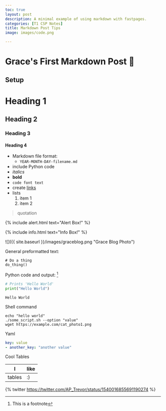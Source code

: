 ```yaml
---
toc: true
layout: post
description: A minimal example of using markdown with fastpages.
categories: [T1 CSP Notes]
title: Markdown Post Tips
image: images/code.png

---
```

# Grace's First Markdown Post 🤪

## Setup

# Heading 1
## Heading 2
### Heading 3
#### Heading 4

- Markdown file format: 
    - `YEAR-MONTH-DAY-filename.md`
- include Python code
- *italics*
- **bold**
- `code font text`
- create [links](https://github.com/gwang1224/repository_1)
- lists
    1. item 1
    2. item 2

> quotation

{% include alert.html text="Alert Box!" %}

{% include info.html text="Info Box!" %}

![]({{ site.baseurl }}/images/graceblog.png "Grace Blog Photo")

General preformatted text:

    # Do a thing
    do_thing()

Python code and output: [^1]

```python
# Prints 'Hello World'
print("Hello World")
```

    Hello World

Shell command
```shell
echo "hello world"
./some_script.sh --option "value"
wget https://example.com/cat_photo1.png
```

Yaml
```yaml
key: value
- another_key: "another value"
```

Cool Tables

| I | like |
|-|-|
| tables | :) |

{% twitter https://twitter.com/AP_Trevor/status/1540016855691190274 %}

[^1]: This is a footnote
